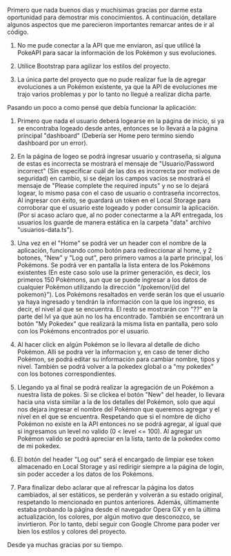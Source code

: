 Primero que nada buenos dias y muchísimas gracias por darme esta oportunidad para demostrar mis conocimientos.
A continuación, detallare algunos aspectos que me parecieron importantes remarcar antes de ir al código.

1. No me pude conectar a la API que me enviaron, así que utilicé la PokeAPI para sacar la información de los Pokémon y sus evoluciones. 

2. Utilice Bootstrap para agilizar los estilos del proyecto.

3. La única parte del proyecto que no pude realizar fue la de agregar evoluciones a un Pokémon existente, ya que la API de evoluciones me trajo varios problemas y por lo tanto no llegué a realizar dicha parte.

Pasando un poco a como pensé que debía funcionar la aplicación:

1. Primero que nada el usuario deberá logearse en la página de inicio, si ya se encontraba logeado desde antes, entonces se lo llevará a la página principal "dashboard" (Debería ser Home pero termino siendo dashboard por un error).

2. En la página de logeo se podrá ingresar usuario y contraseña, si alguna de estas es incorrecta se mostrará el mensaje de "Usuario/Password incorrect" (Sin especificar cuál de las dos es incorrecta por motivos de seguridad) en cambio, si se dejan los campos vacíos se mostrará el mensaje de "Please complete the required inputs" y no se lo dejará logear, lo mismo pasa con el caso de usuario o contraseña incorrectos. Al ingresar con éxito, se guardará un token en el Local Storage para corroborar que el usuario este logeado y poder consumir la aplicación. (Por si acaso aclaro que, al no poder conectarme a la API entregada, los usuarios los guarde de manera estática en la carpeta "data" archivo "usuarios-data.ts").

3. Una vez en el "Home" se podrá ver un header con el nombre de la aplicación, funcionando como botón para redireccionar al home, y 2 botones, "New" y "Log out", pero primero vamos a la parte principal, los Pokémons. Se podrá ver en pantalla la lista entera de los Pokémons existentes (En este caso solo use la primer generación, es decir, los primeros 150 Pokémons, aun que se puede ingresar a los datos de cualquier Pokémon utilizando la dirección "/pokemon/{id del pokemon}"). Los Pokémons resaltados en verde serán los que el usuario ya haya ingresado y tendrán la información con la que los ingreso, es decir, el nivel al que se encuentra. El resto se mostrarán con "??" en la parte del lvl ya que aún no los ha encontrado. También se encontrará un botón "My Pokedex" que realizará la misma lista en pantalla, pero solo con los Pokémons encontrados por el usuario.

4. Al hacer click en algún Pokémon se lo llevara al detalle de dicho Pokémon. Alli se podra ver la informacion y, en caso de tener dicho Pokémon, se podrá editar su información para cambiar nombre, tipos y nivel. También se podrá volver a la pokedex global o a "my pokedex" con los botones correspondientes.

5. Llegando ya al final se podrá realizar la agregación de un Pokémon a nuestra lista de pokes. Si se clickea el botón "New" del header, lo llevara hacia una vista similar a la de los detalles del Pokémon, solo que aquí nos dejara ingresar el nombre del Pokémon que queremos agregar y el nivel en el que se encuentra. Respetando que si el nombre de dicho Pokémon no existe en la API entonces no se podrá agregar, al igual que si ingresamos un level no valido (0 < level <= 100). Al agregar un Pokémon valido se podrá apreciar en la lista, tanto de la pokedex como de mi pokedex.

6. El botón del header "Log out" será el encargado de limpiar ese token almacenado en Local Storage y así redirigir siempre a la página de login, sin poder acceder a los datos de los Pokémons.

7. Para finalizar debo aclarar que al refrescar la página los datos cambiados, al ser estáticos, se perderán y volverán a su estado original, respetando lo mencionado en puntos anteriores. Además, últimamente estaba probando la página desde el navegador Opera GX y en la última actualización, los colores, por algún motivo que desconozco, se invirtieron. Por lo tanto, debí seguir con Google Chrome para poder ver bien los estilos y colores del proyecto.

Desde ya muchas gracias por su tiempo.